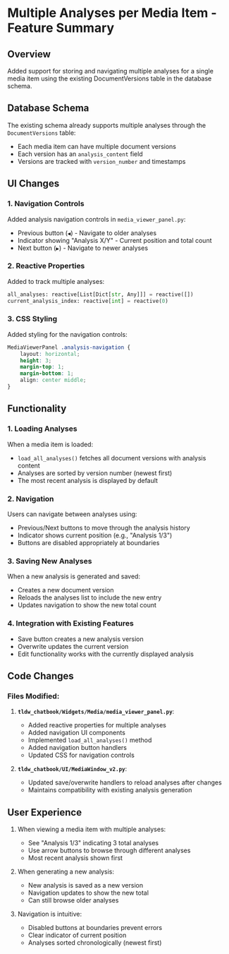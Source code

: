 # Multiple Analyses per Media Item - Feature Summary

## Overview
Added support for storing and navigating multiple analyses for a single media item using the existing DocumentVersions table in the database schema.

## Database Schema
The existing schema already supports multiple analyses through the `DocumentVersions` table:
- Each media item can have multiple document versions
- Each version has an `analysis_content` field
- Versions are tracked with `version_number` and timestamps

## UI Changes

### 1. Navigation Controls
Added analysis navigation controls in `media_viewer_panel.py`:
- Previous button (`◀`) - Navigate to older analyses
- Indicator showing "Analysis X/Y" - Current position and total count
- Next button (`▶`) - Navigate to newer analyses

### 2. Reactive Properties
Added to track multiple analyses:
```python
all_analyses: reactive[List[Dict[str, Any]]] = reactive([])
current_analysis_index: reactive[int] = reactive(0)
```

### 3. CSS Styling
Added styling for the navigation controls:
```css
MediaViewerPanel .analysis-navigation {
    layout: horizontal;
    height: 3;
    margin-top: 1;
    margin-bottom: 1;
    align: center middle;
}
```

## Functionality

### 1. Loading Analyses
When a media item is loaded:
- `load_all_analyses()` fetches all document versions with analysis content
- Analyses are sorted by version number (newest first)
- The most recent analysis is displayed by default

### 2. Navigation
Users can navigate between analyses using:
- Previous/Next buttons to move through the analysis history
- Indicator shows current position (e.g., "Analysis 1/3")
- Buttons are disabled appropriately at boundaries

### 3. Saving New Analyses
When a new analysis is generated and saved:
- Creates a new document version
- Reloads the analyses list to include the new entry
- Updates navigation to show the new total count

### 4. Integration with Existing Features
- Save button creates a new analysis version
- Overwrite updates the current version
- Edit functionality works with the currently displayed analysis

## Code Changes

### Files Modified:
1. **`tldw_chatbook/Widgets/Media/media_viewer_panel.py`**:
   - Added reactive properties for multiple analyses
   - Added navigation UI components
   - Implemented `load_all_analyses()` method
   - Added navigation button handlers
   - Updated CSS for navigation controls

2. **`tldw_chatbook/UI/MediaWindow_v2.py`**:
   - Updated save/overwrite handlers to reload analyses after changes
   - Maintains compatibility with existing analysis generation

## User Experience
1. When viewing a media item with multiple analyses:
   - See "Analysis 1/3" indicating 3 total analyses
   - Use arrow buttons to browse through different analyses
   - Most recent analysis shown first

2. When generating a new analysis:
   - New analysis is saved as a new version
   - Navigation updates to show the new total
   - Can still browse older analyses

3. Navigation is intuitive:
   - Disabled buttons at boundaries prevent errors
   - Clear indicator of current position
   - Analyses sorted chronologically (newest first)